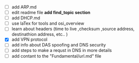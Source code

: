 - [ ] add ARP.md 
- [ ] edit readme file **add find_topic section**
- [ ] add DHCP.md
- [ ] use laTex for tools and osi_overview
- [ ] learn about headers (time to live ,checksum ,source address, destinathion address, etc.. )
- [x] add VPN protocol
- [ ] add info about DAS spoofing and DNS security  
- [ ] add steps to make a requst in DNS in more details
- [ ] add contant to the "Fundamental/url.md" file 